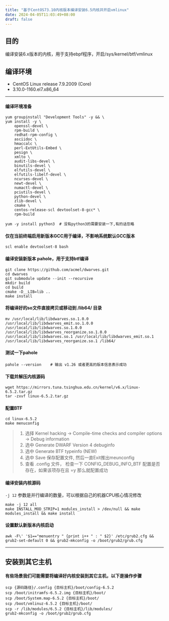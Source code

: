 ```yaml
---
title: "基于CentOS73.10内核版本编译安装6.5内核并开启vmlinux"
date: 2024-04-05T11:03:49+08:00
draft: false
---
```


## 目的
编译安装6.x版本的内核，用于支持ebpf程序，开启/sys/kernel/btf/vmlinux

## 编译环境
- CentOS Linux release 7.9.2009 (Core) 
- 3.10.0-1160.el7.x86_64

---

#### 编译环境准备
```
yum groupinstall "Development Tools" -y && \
yum install -y \
    openssl-devel \
    rpm-build \
    redhat-rpm-config \
    asciidoc \
    hmaccalc \
    perl-ExtUtils-Embed \
    pesign \
    xmlto \
    audit-libs-devel \
    binutils-devel \
    elfutils-devel \
    elfutils-libelf-devel \
    ncurses-devel \
    newt-devel \
    numactl-devel \
    pciutils-devel \
    python-devel \
    zlib-devel \
    cmake \
    centos-release-scl devtoolset-8-gcc* \
    rpm-build

yum -y install python3	# 没有python3的需要安装一下,有的话忽略
```

#### 仅在当前终端启用新版本GCC用于编译，不影响系统默认GCC版本
```
scl enable devtoolset-8 bash
```

#### 编译安装新版本 pahole，用于支持btf编译
```
git clone https://github.com/acmel/dwarves.git
cd dwarves
git submodule update --init --recursive
mkdir build
cd build
cmake -D__LIB=lib ..
make install
```
#### 将编译好的so文件直接拷贝或移动到 /lib64/ 目录
```
mv /usr/local/lib/libdwarves.so.1.0.0 /usr/local/lib/libdwarves_emit.so.1.0.0 /usr/local/lib/libdwarves.so.1.0.0 /usr/local/lib/libdwarves_reorganize.so.1.0.0 /usr/local/lib/libdwarves.so.1 /usr/local/lib/libdwarves_emit.so.1 /usr/local/lib/libdwarves_reorganize.so.1 /lib64/
```

#### 测试一下pahole
```
pahole --version	# 输出 v1.26 或者更高的版本信息表示成功
```

#### 下载并解压内核源码
```
wget https://mirrors.tuna.tsinghua.edu.cn/kernel/v6.x/linux-6.5.2.tar.gz
tar -zxvf linux-6.5.2.tar.gz
```

#### 配置BTF
```
cd linux-6.5.2
make menuconfig
```
> 1. 选择 Kernel hacking -> Compile-time checks and compiler options ->  Debug information 
> 2. 选中 Generate DWARF Version 4 debuginfo
> 3. 选中 Generate BTF typeinfo (NEW) 
> 4. 选中 Save 保存配置文件, 然后一直Exit推出meunconfig
> 5. 查看 .config 文件， 检查一下 CONFIG_DEBUG_INFO_BTF 配置是否存在，如果该项存在且 =y 那么就配置成功

#### 编译安装内核源码
`-j 12`  参数是并行编译的数量，可以根据自己的机器CPU核心情况修改
```
make -j 12 all
make INSTALL_MOD_STRIP=1 modules_install > /dev/null && make modules_install && make install
```

#### 设置默认新版本内核启动
```
awk -F\' '$1=="menuentry " {print i++ " : " $2}' /etc/grub2.cfg && grub2-set-default 0 && grub2-mkconfig -o /boot/grub2/grub.cfg
```

---

## 安装到其它主机
#### 有些场景我们可能需要将编译好内核安装到其它主机，以下是操作步骤

```
scp {源码路径}/.config {目标主机}/boot/config-6.5.2
scp /boot/initramfs-6.5.2.img {目标主机}/boot/
scp /boot/System.map-6.5.2 {目标主机}/boot/
scp /boot/vmlinuz-6.5.2 {目标主机}/boot/
scp -r /lib/modules/6.5.2 {目标主机}/lib/modules/
grub2-mkconfig -o /boot/grub2/grub.cfg
```

